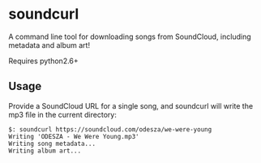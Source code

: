 soundcurl
=========

A command line tool for downloading songs from SoundCloud, including metadata and album art!

Requires python2.6+

Usage
------

Provide a SoundCloud URL for a single song, and soundcurl will write the mp3 file in the current directory: 
```
$: soundcurl https://soundcloud.com/odesza/we-were-young
Writing 'ODESZA - We Were Young.mp3'
Writing song metadata...
Writing album art...
```
